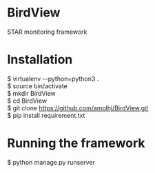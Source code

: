 # BirdView
STAR monitoring framework


# Installation  
$ virtualenv --python=python3 .  
$ source bin/activate  
$ mkdir BirdView  
$ cd BirdView  
$ git clone https://github.com/amolhj/BirdView.git  
$ pip install requirement.txt


# Running the framework  
$ python manage.py runserver   
